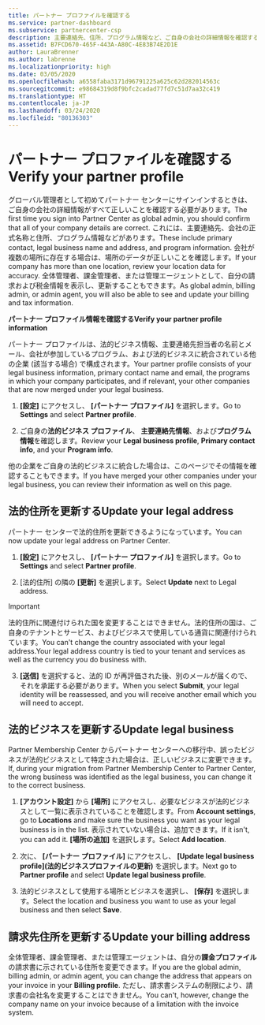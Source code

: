 ```yaml
---
title: パートナー プロファイルを確認する
ms.service: partner-dashboard
ms.subservice: partnercenter-csp
description: 主要連絡先、住所、プログラム情報など、ご自身の会社の詳細情報を確認する方法について説明します。 また、法的住所や請求先住所を更新することもできます。
ms.assetid: B7FCD670-465F-443A-A80C-4E83B74E2D1E
author: LauraBrenner
ms.author: labrenne
ms.localizationpriority: high
ms.date: 03/05/2020
ms.openlocfilehash: a6558faba3171d96791225a625c62d282014563c
ms.sourcegitcommit: e98684319d8f9bfc2cadad77fd7c51d7aa32c419
ms.translationtype: HT
ms.contentlocale: ja-JP
ms.lasthandoff: 03/24/2020
ms.locfileid: "80136303"
---
```

# <a name="verify-your-partner-profile"></a><span data-ttu-id="f8d32-104">パートナー プロファイルを確認する</span><span class="sxs-lookup"><span data-stu-id="f8d32-104">Verify your partner profile</span></span>

<span data-ttu-id="f8d32-105">グローバル管理者として初めてパートナー センターにサインインするときは、ご自身の会社の詳細情報がすべて正しいことを確認する必要があります。</span><span class="sxs-lookup"><span data-stu-id="f8d32-105">The first time you sign into Partner Center as global admin, you should confirm that all of your company details are correct.</span></span> <span data-ttu-id="f8d32-106">これには、主要連絡先、会社の正式名称と住所、プログラム情報などがあります。</span><span class="sxs-lookup"><span data-stu-id="f8d32-106">These include primary contact, legal business name and address, and program information.</span></span> <span data-ttu-id="f8d32-107">会社が複数の場所に存在する場合は、場所のデータが正しいことを確認します。</span><span class="sxs-lookup"><span data-stu-id="f8d32-107">If your company has more than one location, review your location data for accuracy.</span></span> <span data-ttu-id="f8d32-108">全体管理者、課金管理者、または管理エージェントとして、自分の請求および税金情報を表示し、更新することもできます。</span><span class="sxs-lookup"><span data-stu-id="f8d32-108">As global admin, billing admin, or admin agent, you will also be able to see and update your billing and tax information.</span></span> 

<span data-ttu-id="f8d32-109">**パートナー プロファイル情報を確認する**</span><span class="sxs-lookup"><span data-stu-id="f8d32-109">**Verify your partner profile information**</span></span>

<span data-ttu-id="f8d32-110">パートナー プロファイルは、法的ビジネス情報、主要連絡先担当者の名前とメール、会社が参加しているプログラム、および法的ビジネスに統合されている他の企業 (該当する場合) で構成されます。</span><span class="sxs-lookup"><span data-stu-id="f8d32-110">Your partner profile consists of your legal business information, primary contact name and email, the programs in which your company participates, and if relevant, your other companies that are now merged under your legal business.</span></span>

1.  <span data-ttu-id="f8d32-111">**[設定]** にアクセスし、 **[パートナー プロファイル]** を選択します。</span><span class="sxs-lookup"><span data-stu-id="f8d32-111">Go to **Settings** and select **Partner profile**.</span></span>

2.  <span data-ttu-id="f8d32-112">ご自身の**法的ビジネス プロファイル**、 **主要連絡先情報**、および**プログラム情報**を確認します。</span><span class="sxs-lookup"><span data-stu-id="f8d32-112">Review your **Legal business profile**, **Primary contact info**, and your **Program info**.</span></span>

<span data-ttu-id="f8d32-113">他の企業をご自身の法的ビジネスに統合した場合は、このページでその情報を確認することもできます。</span><span class="sxs-lookup"><span data-stu-id="f8d32-113">If you have merged your other companies under your legal business, you can review their information as well on this page.</span></span>

## <a name="update-your-legal-address"></a><span data-ttu-id="f8d32-114">法的住所を更新する</span><span class="sxs-lookup"><span data-stu-id="f8d32-114">Update your legal address</span></span>

<span data-ttu-id="f8d32-115">パートナー センターで法的住所を更新できるようになっています。</span><span class="sxs-lookup"><span data-stu-id="f8d32-115">You can now update your legal address on Partner Center.</span></span>

1. <span data-ttu-id="f8d32-116">**[設定]** にアクセスし、 **[パートナー プロファイル]** を選択します。</span><span class="sxs-lookup"><span data-stu-id="f8d32-116">Go to **Settings** and select **Partner profile**.</span></span> 

2. <span data-ttu-id="f8d32-117">[法的住所] の隣の **[更新]** を選択します。</span><span class="sxs-lookup"><span data-stu-id="f8d32-117">Select **Update** next to Legal address.</span></span> 

>[!Important]
><span data-ttu-id="f8d32-118">法的住所に関連付けられた国を変更することはできません。法的住所の国は、ご自身のテナントとサービス、およびビジネスで使用している通貨に関連付けられています。</span><span class="sxs-lookup"><span data-stu-id="f8d32-118">You can't change the country associated with your legal address.Your legal address country is tied to your tenant and services as well as the currency you do business with.</span></span> 

3. <span data-ttu-id="f8d32-119">**[送信]** を選択すると、法的 ID が再評価された後、別のメールが届くので、それを承諾する必要があります。</span><span class="sxs-lookup"><span data-stu-id="f8d32-119">When you select **Submit**, your legal identity will be reassessed, and you will receive another email which you will need to accept.</span></span>

## <a name="update-legal-business"></a><span data-ttu-id="f8d32-120">法的ビジネスを更新する</span><span class="sxs-lookup"><span data-stu-id="f8d32-120">Update legal business</span></span>

<span data-ttu-id="f8d32-121">Partner Membership Center からパートナー センターへの移行中、誤ったビジネスが法的ビジネスとして特定された場合は、正しいビジネスに変更できます。</span><span class="sxs-lookup"><span data-stu-id="f8d32-121">If, during your migration from Partner Membership Center to Partner Center, the wrong business was identified as the legal business, you can change it to the correct business.</span></span>

1. <span data-ttu-id="f8d32-122">**[アカウント設定]** から **[場所]** にアクセスし、必要なビジネスが法的ビジネスとして一覧に表示されていることを確認します。</span><span class="sxs-lookup"><span data-stu-id="f8d32-122">From **Account settings**, go to **Locations** and make sure the business you want as your legal business is in the list.</span></span> <span data-ttu-id="f8d32-123">表示されていない場合は、追加できます。</span><span class="sxs-lookup"><span data-stu-id="f8d32-123">If it isn't, you can add it.</span></span> <span data-ttu-id="f8d32-124">**[場所の追加]** を選択します。</span><span class="sxs-lookup"><span data-stu-id="f8d32-124">Select **Add location**.</span></span>

2.    <span data-ttu-id="f8d32-125">次に、 **[パートナー プロファイル]** にアクセスし、 **[Update legal business profile]\(法的ビジネスプロファイルの更新\)** を選択します。</span><span class="sxs-lookup"><span data-stu-id="f8d32-125">Next go to **Partner profile** and select **Update legal business profile**.</span></span>

3.    <span data-ttu-id="f8d32-126">法的ビジネスとして使用する場所とビジネスを選択し、 **[保存]** を選択します。</span><span class="sxs-lookup"><span data-stu-id="f8d32-126">Select the location and business you want to use as your legal business and then select **Save**.</span></span>

## <a name="update-your-billing-address"></a><span data-ttu-id="f8d32-127">請求先住所を更新する</span><span class="sxs-lookup"><span data-stu-id="f8d32-127">Update your billing address</span></span>

<span data-ttu-id="f8d32-128">全体管理者、課金管理者、または管理エージェントは、自分の**課金プロファイル**の請求書に示されている住所を変更できます。</span><span class="sxs-lookup"><span data-stu-id="f8d32-128">If you are the global admin, billing admin, or admin agent, you can change the address that appears on your invoice in your **Billing profile**.</span></span> <span data-ttu-id="f8d32-129">ただし、請求書システムの制限により、請求書の会社名を変更することはできません。</span><span class="sxs-lookup"><span data-stu-id="f8d32-129">You can't, however, change the company name on your invoice because of a limitation with the invoice system.</span></span>

 



